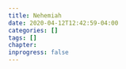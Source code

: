 ```yaml
---
title: Nehemiah
date: 2020-04-12T12:42:59-04:00
categories: []
tags: []
chapter: 
inprogress: false
---
```


